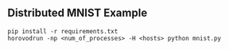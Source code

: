 ## Distributed MNIST Example
```
pip install -r requirements.txt
horovodrun -np <num_of_processes> -H <hosts> python mnist.py
```
